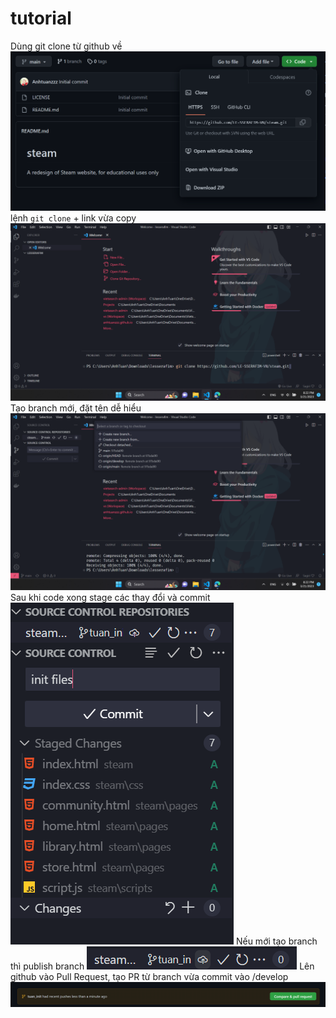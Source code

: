 # tutorial

Dùng git clone từ github về
![Image](clone.png "")
lệnh ```git clone``` + link vừa copy
![Image](git.png "")
Tạo branch mới, đặt tên dễ hiểu
![Image](branch.png "")
Sau khi code xong stage các thay đổi và commit
![Image](commit.png "")
Nếu mới tạo branch thì publish branch
![Image](publish.png "")
Lên github vào Pull Request, tạo PR từ branch vừa commit vào /develop
![Image](pr.png "")